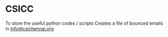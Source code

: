# CSICC
To store the useful python codes / scripts 
Creates a file of bounced emails in info@csichennai.org
